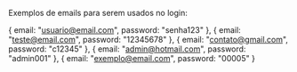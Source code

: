 Exemplos de emails para serem usados no login:

{ email: "usuario@email.com", password: "senha123" },
{ email: "teste@email.com", password: "12345678" },
{ email: "contato@gmail.com", password: "c12345" },
{ email: "admin@hotmail.com", password: "admin001" },
{ email: "exemplo@email.com", password: "00005" }
